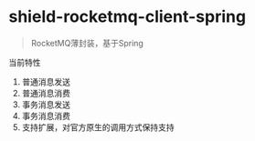 # shield-rocketmq-client-spring
> RocketMQ薄封装，基于Spring

当前特性
1. 普通消息发送
2. 普通消息消费
3. 事务消息发送
4. 事务消息消费
5. 支持扩展，对官方原生的调用方式保持支持
